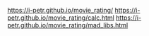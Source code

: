 https://i-petr.github.io/movie_rating/
https://i-petr.github.io/movie_rating/calc.html
https://i-petr.github.io/movie_rating/mad_libs.html